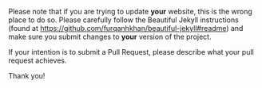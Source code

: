 Please note that if you are trying to update **your** website, this is the wrong place to do so. Please carefully follow the Beautiful Jekyll instructions (found at https://github.com/furqanhkhan/beautiful-jekyll#readme) and make sure you submit changes to **your** version of the project.

If your intention is to submit a Pull Request, please describe what your pull request achieves.

Thank you!
